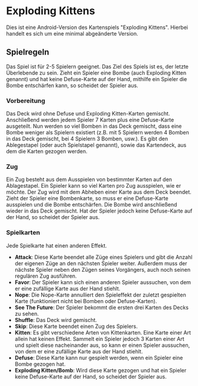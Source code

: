 # Exploding Kittens

Dies ist eine Android-Version des Kartenspiels "Exploding Kittens". Hierbei handelt es sich um eine minimal abgeänderte Version.

## Spielregeln

Das Spiel ist für 2-5 Spielern geeignet. Das Ziel des Spiels ist es, der letzte Überlebende zu sein. Zieht ein Spieler eine Bombe (auch Exploding Kitten genannt) und hat keine Defuse-Karte auf der Hand, mithilfe ein Spieler die Bombe entschärfen kann, so scheidet der Spieler aus.

### Vorbereitung

Das Deck wird ohne Defuse und Exploding Kitten-Karten gemischt. Anschließend werden jedem Spieler 7 Karten plus eine Defuse-Karte ausgeteilt. Nun werden so viel Bomben in das Deck gemischt, dass eine Bombe weniger als Spielern existiert (z.B. mit 5 Spielern werden 4 Bomben in das Deck gemischt, bei 4 Spielern 3 Bomben, usw.). Es gibt den Ablegestapel (oder auch Spielstapel genannt), sowie das Kartendeck, aus dem die Karten gezogen werden.

### Zug

Ein Zug besteht aus dem Ausspielen von bestimmter Karten auf den Ablagestapel. Ein Spieler kann so viel Karten pro Zug ausspielen, wie er möchte. Der Zug wird mit dem Abheben einer Karte aus dem Deck beendet. Zieht der Spieler eine Bombenkarte, so muss er eine Defuse-Karte ausspielen und die Bombe entschärfen. Die Bombe wird anschließend wieder in das Deck gemischt. Hat der Spieler jedoch keine Defuse-Karte auf der Hand, so scheidet der Spieler aus.

### Spielkarten

Jede Spielkarte hat einen anderen Effekt.

- **Attack**: Diese Karte beendet alle Züge eines Spielers und gibt die Anzahl der eigenen Züge an den nächsten Spieler weiter. Außerdem muss der nächste Spieler neben den Zügen seines Vorgängers, auch noch seinen regulären Zug ausführen.
- **Favor**: Der Spieler kann sich einen anderen Spieler aussuchen, von dem er eine zufällige Karte aus der Hand stiehlt.
- **Nope**: Die Nope-Karte annulliert den Spieleffekt der zuletzt gespielten Karte (funktioniert nicht bei Bomben oder Defuse-Karten).
- **See The Future**: Der Spieler bekommt die ersten drei Karten des Decks zu sehen.
- **Shuffle**: Das Deck wird gemischt.
- **Skip**: Diese Karte beendet einen Zug des Spielers.
- **Kitten**: Es gibt verschiedene Arten von Kittenkarten. Eine Karte einer Art allein hat keinen Effekt. Sammelt ein Spieler jedoch 3 Karten einer Art und spielt diese nacheinander aus, so kann er einen Spieler aussuchen, von dem er eine zufällige Karte aus der Hand stiehlt.
- **Defuse**: Diese Karte kann nur gespielt werden, wenn ein Spieler eine Bombe gezogen hat.
- **Exploding Kitten/Bomb**: Wird diese Karte gezogen und hat ein Spieler keine Defuse-Karte auf der Hand, so scheidet der Spieler aus.
